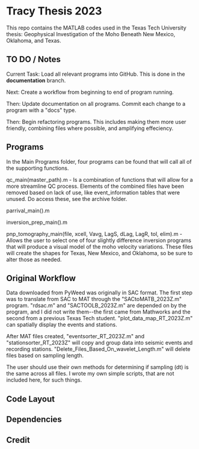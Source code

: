 # Tracy Thesis 2023
This repo contains the MATLAB codes used in the Texas Tech University thesis: Geophysical Investigation of the Moho Beneath New Mexico, Oklahoma, and Texas.

## TO DO / Notes
Current Task: Load all relevant programs into GitHub. This is done in the **documentation** branch.

Next: Create a workflow from beginning to end of program running.

Then: Update documentation on all programs. Commit each change to a program with a "docs" type.

Then: Begin refactoring programs. This includes making them more user friendly, combining files where possible, and amplifying effeciency.

## Programs 
In the Main Programs folder, four programs can be found that will call all of the supporting functions.

qc_main(master_path).m - Is a combination of functions that will allow for a more streamline QC process. Elements of the combined files have been removed based on lack of use, like event_information tables that were unused. Do access these, see the archive folder.

parrival_main().m

inversion_prep_main().m

pnp_tomography_main(file, xcell, Vavg, LagS, dLag, LagR, tol, elim).m - Allows the user to select one of four slightly difference inversion programs that will produce a visual model of the moho velocity variations. These files will create the shapes for Texas, New Mexico, and Oklahoma, so be sure to alter those as needed.

## Original Workflow
Data downloaded from PyWeed was originally in SAC format. The first step was to translate from SAC to MAT through the "SACtoMATB_2023Z.m" program. "rdsac.m" and "SACTOOLB_2023Z.m" are depended on by the program, and I did not write them--the first came from Mathworks and the second from a previous Texas Tech student. "plot_data_map_RT_2023Z.m" can spatially display the events and stations.

After MAT files created, "eventsorter_RT_2023Z.m" and "stationsorter_RT_2023Z" will copy and group data into seismic events and recording stations. "Delete_Files_Based_On_wavelet_Length.m" will delete files based on sampling length.

The user should use their own methods for determining if sampling (dt) is the same across all files. I wrote my own simple scripts, that are not included here, for such things.

## Code Layout

## Dependencies

## Credit
